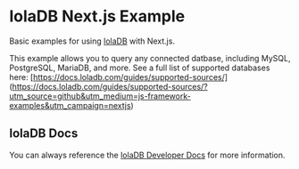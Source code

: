 # lolaDB Next.js Example

Basic examples for using [lolaDB](https://loladb.com?utm_source=github&utm_medium=js-framework-examples&utm_campaign=nextjs) with Next.js.

This example allows you to query any connected datbase, including MySQL, PostgreSQL, MariaDB, and more. See a full list of supported databases here: [https://docs.loladb.com/guides/supported-sources/] (<https://docs.loladb.com/guides/supported-sources/?utm_source=github&utm_medium=js-framework-examples&utm_campaign=nextjs>)

## lolaDB Docs

You can always reference the [lolaDB Developer Docs](https://docs.loladb.com/?utm_source=github&utm_medium=js-framework-examples&utm_campaign=nextjs) for more information.

